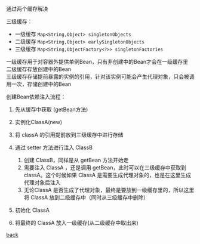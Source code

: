 通过两个缓存解决  

三级缓存：  
- 一级缓存 `Map<String,Object> singletonObjects`
- 二级缓存 `Map<String,Object> earlySingletonObjects`
- 三级缓存 `Map<String,ObjectFactory<?>> singletonFactories`  

一级缓存用于对容器外提供单例Bean，只有非创建中的Bean才会在一级缓存里  
二级缓存存放创建中的Bean  
三级缓存存储提前暴露的实例的引用，针对该实例可能会产生代理对象，只会被调用一次，存储创建中的Bean  

创建Bean依赖注入流程：  
1. 先从缓存中获取 (getBean方法)  
1. 实例化ClassA(new)  
1. 将 classA 的引用提前放到三级缓存中进行存储  
1. 通过 setter 方法进行注入 ClassB  

    1. 创建 ClassB，同样是从 getBean 方法开始走  
    1. 需要注入 ClassA ，还是调用 getBean，此时可以在三级缓存中获取到classA。这个时候如果 ClassA 是需要生成代理对象的，也是在这里生成代理对象后注入    
    1. 无论ClassA 是否生成了代理对象，最终是要放到一级缓存里的，所以这里将 ClassA 放到二级缓存中（同时从三级缓存中删除）    

1. 初始化 ClassA  
1. 将最终的 ClassA 放入一级缓存(从二级缓存中取出来)  

[back](../6.md)  